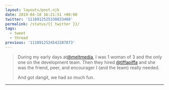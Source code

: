 ```yaml
---
layout: layouts/post.njk
date: 2019-04-18 16:21:51 +00:00
twitter: '1118912525330833408'
permalink: /status/{{ twitter }}/
tags: 
  - tweet
  - thread
previous: '1118912524542287873'
---
```


> During my early days at[@meltmedia](https://twitter.com/meltmedia), I was 1 woman of 3 and the only one on the development team. Then they hired [@tiffapiffa](https://twitter.com/tiffapiffa) and she was the friend, peer, and encourager I (and the team) really needed.
> 
> And got dangit, we had *so* much fun.

---
